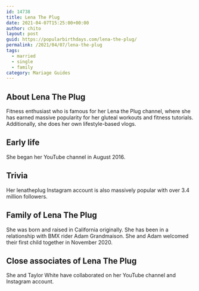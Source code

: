 ```yaml
---
id: 14738
title: Lena The Plug
date: 2021-04-07T15:25:00+00:00
author: chito
layout: post
guid: https://popularbirthdays.com/lena-the-plug/
permalink: /2021/04/07/lena-the-plug  
tags:
  - married
  - single
  - family
category: Mariage Guides
---
```

<!--Content-->


          
          
## About Lena The Plug



  Fitness enthusiast who is famous for her Lena the Plug channel, where she has earned massive popularity for her gluteal workouts and fitness tutorials. Additionally, she does her own lifestyle-based vlogs.

                
                
## Early life



  She began her YouTube channel in August 2016. 

                
                
## Trivia



  Her lenatheplug Instagram account is also massively popular with over 3.4 million followers.

                
                
## Family of Lena The Plug



  She was born and raised in California originally. She has been in a relationship with BMX rider Adam Grandmaison. She and Adam welcomed their first child together in November 2020.

                
                
## Close associates of Lena The Plug



  She and Taylor White have collaborated on her YouTube channel and Instagram account. 

          
          